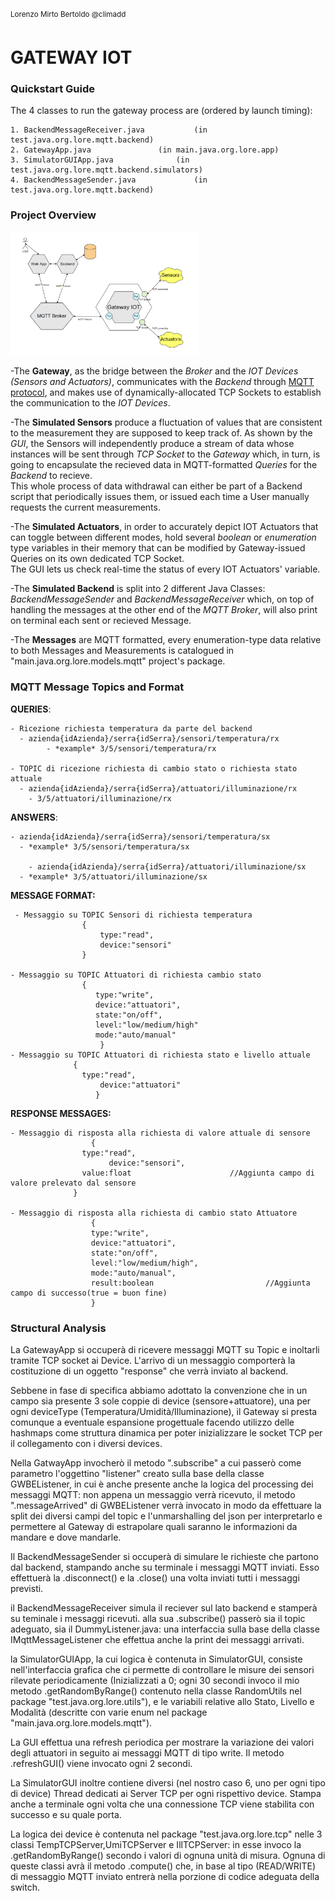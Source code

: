 <sup>Lorenzo Mirto Bertoldo @climadd</sup>
# GATEWAY IOT

### Quickstart Guide
	
The 4 classes to run the gateway process are (ordered by launch timing):

	1. BackendMessageReceiver.java			 (in test.java.org.lore.mqtt.backend)
	2. GatewayApp.java 				 (in main.java.org.lore.app)
 	3. SimulatorGUIApp.java 			 (in test.java.org.lore.mqtt.backend.simulators)
	4. BackendMessageSender.java			 (in test.java.org.lore.mqtt.backend)

### Project Overview

<img src="/progetto_reti2/src/readme/hexagonal.png" style="display: inline-block; margin: 0 auto; max-width: 300px">

-The **Gateway**, as the bridge between the *Broker* and the *IOT Devices (Sensors and Actuators)*, communicates with the *Backend* through [MQTT protocol](https://mqtt.org/getting-started/), and makes use of dynamically-allocated TCP Sockets to establish the communication to the *IOT Devices*.

-The **Simulated Sensors** produce a fluctuation of values that are consistent to the measurement they are supposed to keep track of. As shown by the *GUI*, the Sensors will independently produce a stream of data whose instances will be sent through *TCP Socket* to the *Gateway* which, in turn, is going to encapsulate the recieved data in MQTT-formatted *Queries* for the *Backend* to recieve.<br />
This whole process of data withdrawal can either be part of a Backend script that periodically issues them, or issued each time a User manually requests the current measurements.

-The **Simulated Actuators**, in order to accurately depict IOT Actuators that can toggle between different modes, hold several *boolean* or *enumeration* type variables in their memory that can be modified by Gateway-issued Queries on its own dedicated TCP Socket.<br />
The GUI lets us check real-time the status of every IOT Actuators' variable.
	
-The **Simulated Backend** is split into 2 different Java Classes: *BackendMessageSender* and *BackendMessageReceiver* which, on top of handling the messages at the other end of the *MQTT Broker*, will also print on terminal each sent or recieved Message.

-The **Messages** are MQTT formatted, every enumeration-type data relative to both Messages and Measurements is catalogued in "main.java.org.lore.models.mqtt" project's package.




### MQTT Message Topics and Format

**QUERIES**:
	
	- Ricezione richiesta temperatura da parte del backend
 	  - azienda{idAzienda}/serra{idSerra}/sensori/temperatura/rx 
            - *example* 3/5/sensori/temperatura/rx
	
	- TOPIC di ricezione richiesta di cambio stato o richiesta stato attuale
	  - azienda{idAzienda}/serra{idSerra}/attuatori/illuminazione/rx 
	    - 3/5/attuatori/illuminazione/rx

**ANSWERS**:
	
  	- azienda{idAzienda}/serra{idSerra}/sensori/temperatura/sx
	  - *example* 3/5/sensori/temperatura/sx
	
        - azienda{idAzienda}/serra{idSerra}/attuatori/illuminazione/sx
	  - *example* 3/5/attuatori/illuminazione/sx


**MESSAGE FORMAT:**
	 
	 - Messaggio su TOPIC Sensori di richiesta temperatura
               		{
                		type:"read",
                		device:"sensori"
               		}

	- Messaggio su TOPIC Attuatori di richiesta cambio stato
               		{
             		   type:"write",
		               device:"attuatori",
		               state:"on/off",
		               level:"low/medium/high"
 		               mode:"auto/manual"
     		            }
	- Messaggio su TOPIC Attuatori di richiesta stato e livello attuale
   		          {
   		            type:"read",
    		            device:"attuatori"
    		           }

**RESPONSE MESSAGES:**

	- Messaggio di risposta alla richiesta di valore attuale di sensore
    		          {
  		            type:"read",
     		     	      device:"sensori",
 		            value:float                      //Aggiunta campo di valore prelevato dal sensore
		          }

 	- Messaggio di risposta alla richiesta di cambio stato Attuatore
        		      {
         		      type:"write",
         		      device:"attuatori",
          		      state:"on/off",
           		      level:"low/medium/high",
          		      mode:"auto/manual",
          		      result:boolean                         //Aggiunta campo di successo(true = buon fine)
         		      }






### Structural Analysis
	
La GatewayApp si occuperà di ricevere messaggi MQTT su Topic e inoltarli tramite TCP socket ai Device. L'arrivo di un messaggio comporterà la costituzione di un oggetto "response" che verrà inviato al backend.

Sebbene in fase di specifica abbiamo adottato la convenzione che in un campo sia presente 3 sole coppie di device (sensore+attuatore), una per ogni deviceType (Temperatura/Umidità/Illuminazione), il Gateway si presta comunque a eventuale espansione progettuale facendo utilizzo delle hashmaps come struttura dinamica per poter inizializzare le socket TCP per il collegamento con i diversi devices.

Nella GatwayApp invocherò il metodo ".subscribe" a cui passerò come parametro l'oggettino "listener" creato sulla base della classe GWBEListener, in cui è anche presente anche la logica del processing dei messaggi MQTT: non appena un messaggio verrà ricevuto, il metodo ".messageArrived" di GWBEListener verrà invocato in modo da effettuare la split dei diversi campi del topic e l'unmarshalling del json per interpretarlo e permettere al Gateway di estrapolare quali saranno le informazioni da mandare e dove mandarle.


Il BackendMessageSender si occuperà di simulare le richieste che partono dal backend, stampando anche su terminale i messaggi MQTT inviati. Esso effettuerà la .disconnect() e la .close() una volta inviati tutti i messaggi previsti. 


il BackendMessageReceiver simula il reciever sul lato backend e stamperà su teminale i messaggi ricevuti. alla sua .subscribe() passerò sia il topic adeguato, sia il DummyListener.java: una interfaccia sulla base della classe IMqttMessageListener che effettua anche la print dei messaggi arrivati.


la SimulatorGUIApp, la cui logica è contenuta in SimulatorGUI, consiste nell'interfaccia grafica che ci permette di controllare le misure dei sensori rilevate periodicamente (Inizializzati a 0; ogni 30 secondi invoco il mio metodo .getRandomByRange() contenuto nella classe RandomUtils nel package "test.java.org.lore.utils"), e le variabili relative allo Stato, Livello e Modalità (descritte con varie enum nel package "main.java.org.lore.models.mqtt").
	 
La GUI effettua una refresh periodica per mostrare la variazione dei valori degli attuatori in seguito ai messaggi MQTT di tipo write. Il metodo .refreshGUI() viene invocato ogni 2 secondi.

La SimulatorGUI inoltre contiene diversi (nel nostro caso 6, uno per ogni tipo di device) Thread dedicati ai Server TCP per ogni rispettivo device. Stampa anche a terminale ogni volta che una connessione TCP viene stabilita con successo e su quale porta.

La logica dei device è contenuta nel package "test.java.org.lore.tcp" nelle 3 classi TempTCPServer,UmiTCPServer e IllTCPServer: in esse invoco la .getRandomByRange() secondo i valori di ognuna unità di misura. Ognuna di queste classi avrà il metodo .compute() che, in base al tipo (READ/WRITE) di messaggio MQTT inviato entrerà nella porzione di codice adeguata della switch.
